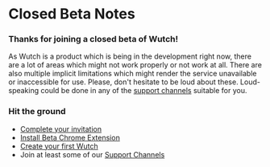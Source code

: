 # Closed Beta Notes

### Thanks for joining a closed beta of Wutch!

<div className="pane-info">
As Wutch is a product which is being in the development right now, there are a lot of areas which might not work properly or not work at all. There are also multiple implicit limitations which might render the service unavailable or inaccessible for use. Please, don't hesitate to be loud about these. Loud-speaking could be done in any of the <a href="https://wutch.net/docs/support">support channels</a> suitable for you.
</div>

### Hit the ground

- [Complete your invitation](https://wutch.net/docs/application/completing-invitation)
- [Install Beta Chrome Extension](https://wutch.net/docs/chrome-extension)
- [Create your first Wutch](https://wutch.net/docs/basic-features/wutches/create)
- Join at least some of our [Support Channels](https://wutch.net/docs/support)
